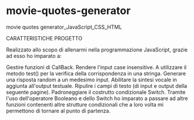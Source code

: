 # movie-quotes-generator
movie quotes generator_JavaScript_CSS_HTML

CARATTERISTICHE PROGETTO

Realizzato allo scopo di allenarmi nella programmazione JavaScript, grazie ad esso ho imparato a:

Gestire funzioni di CallBack.
Rendere l'input case insensitive.
A utilizzare il metodo test() per la verifica della corrispondenza in una stringa.
Generare una risposta random a un medesimo input.
Abilitare la sintesi vocale in aggiunta all'output testuale.
Ripulire i campi di testo (di input e output della seguente pagine).
Padroneggiare il costrutto condizionale Switch.
Tramite l'uso dell'operatore Booleano e dello Switch ho imparato a passare ad altre funzioni contenenti altre strutture condizionali che a loro volta mi permettono di tornare al punto di partenza.
